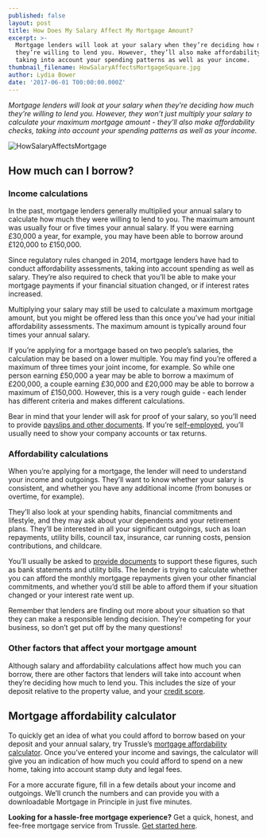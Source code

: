 ```yaml
---
published: false
layout: post
title: How Does My Salary Affect My Mortgage Amount?
excerpt: >-
  Mortgage lenders will look at your salary when they’re deciding how much
  they’re willing to lend you. However, they’ll also make affordability checks,
  taking into account your spending patterns as well as your income.  
thumbnail_filename: HowSalaryAffectsMortgageSquare.jpg
author: Lydia Bower
date: '2017-06-01 T00:00:00.000Z'
---
```

_Mortgage lenders will look at your salary when they’re deciding how much they’re willing to lend you. However, they won’t just multiply your salary to calculate your maximum mortgage amount - they’ll also make affordability checks, taking into account your spending patterns as well as your income._

![HowSalaryAffectsMortgage]({{site.baseurl}}/images/post_images/HowSalaryAffectsMortgage.jpg)

## How much can I borrow? 

### Income calculations
In the past, mortgage lenders generally multiplied your annual salary to calculate how much they were willing to lend to you. The maximum amount was usually four or five times your annual salary. If you were earning £30,000 a year, for example, you may have been able to borrow around £120,000 to £150,000. 

Since regulatory rules changed in 2014, mortgage lenders have had to conduct affordability assessments, taking into account spending as well as salary. They’re also required to check that you’ll be able to make your mortgage payments if your financial situation changed, or if interest rates increased. 

Multiplying your salary may still be used to calculate a maximum mortgage amount, but you might be offered less than this once you’ve had your initial affordability assessments. The maximum amount is typically around four times your annual salary. 

If you’re applying for a mortgage based on two people’s salaries, the calculation may be based on a lower multiple. You may find you’re offered a maximum of three times your joint income, for example. So while one person earning £50,000 a year may be able to borrow a maximum of £200,000, a couple earning £30,000 and £20,000 may be able to borrow a maximum of £150,000. However, this is a very rough guide - each lender has different criteria and makes different calculations.  

Bear in mind that your lender will ask for proof of your salary, so you’ll need to provide [payslips and other documents](https://trussle.com/blog/what-documents-do-you-need-for-a-mortgage). If you’re s[elf-employed](https://trussle.com/blog/getting-a-mortgage-self-employed), you’ll usually need to show your company accounts or tax returns. 

### Affordability calculations
When you’re applying for a mortgage, the lender will need to understand your income and outgoings. They’ll want to know whether your salary is consistent, and whether you have any additional income (from bonuses or overtime, for example). 

They’ll also look at your spending habits, financial commitments and lifestyle, and they may ask about your dependents and your retirement plans. They’ll be interested in all your significant outgoings, such as loan repayments, utility bills, council tax, insurance, car running costs, pension contributions, and childcare. 

You’ll usually be asked to [provide documents](https://trussle.com/blog/what-documents-do-you-need-for-a-mortgage) to support these figures, such as bank statements and utility bills. The lender is trying to calculate whether you can afford the monthly mortgage repayments given your other financial commitments, and whether you’d still be able to afford them if your situation changed or your interest rate went up. 

Remember that lenders are finding out more about your situation so that they can make a responsible lending decision. They’re competing for your business, so don’t get put off by the many questions! 

### Other factors that affect your mortgage amount
Although salary and affordability calculations affect how much you can borrow, there are other factors that lenders will take into account when they’re deciding how much to lend you. This includes the size of your deposit relative to the property value, and your [credit score](https://trussle.com/blog/getting-a-mortgage-with-bad-credit). 
 

## Mortgage affordability calculator
To quickly get an idea of what you could afford to borrow based on your deposit and your annual salary, try Trussle’s [mortgage affordability calculator](https://apply.trussle.com/affordability-calculator). Once you’ve entered your income and savings, the calculator will give you an indication of how much you could afford to spend on a new home, taking into account stamp duty and legal fees. 

For a more accurate figure, fill in a few details about your income and outgoings. We’ll crunch the numbers and can provide you with a downloadable Mortgage in Principle in just five minutes. 

**Looking for a hassle-free mortgage experience?**
Get a quick, honest, and fee-free mortgage service from Trussle. [Get started here](https://trussle.com/?utm_source=blog&utm_medium=get-started-cta&utm_campaign=170601).



